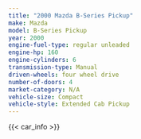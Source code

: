 ```yaml
---
title: "2000 Mazda B-Series Pickup"
make: Mazda
model: B-Series Pickup
year: 2000
engine-fuel-type: regular unleaded
engine-hp: 160
engine-cylinders: 6
transmission-type: Manual
driven-wheels: four wheel drive
number-of-doors: 4
market-category: N/A
vehicle-size: Compact
vehicle-style: Extended Cab Pickup
---
```


{{< car_info >}}
